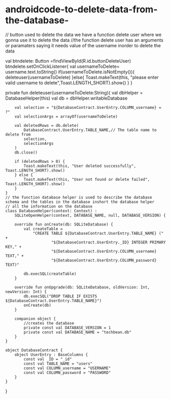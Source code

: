 # androidcode-to-delete-data-from-the-database-
// button used to delete the data we have a function delete user where we gonna use it to delete the data 
//the function delete user has an arguments or paramaters saying it needs value of the username inorder to delete the data 

val btndelete: Button =findViewById(R.id.buttonDeleteUser)
        btndelete.setOnClickListener{
            val usernameToDelete= username.text.toString()
            if(usernameToDelete.isNotEmpty()){
                deleteuser(usernameToDelete)
            }else{
                Toast.makeText(this, "please enter valid username to delete",Toast.LENGTH_SHORT).show()
            }
        }

  private fun deleteuser(usernameToDelete:String){
        val dbHelper = DatabaseHelper(this)
        val db = dbHelper.writableDatabase

        val selection = "${DatabaseContract.UserEntry.COLUMN_username} = ?"
        val selectionArgs = arrayOf(usernameToDelete)

        val deletedRows = db.delete(
            DatabaseContract.UserEntry.TABLE_NAME,// The table name to delete from
            selection,
            selectionArgs
        )
        db.close()

        if (deletedRows > 0) {
            Toast.makeText(this, "User deleted successfully", Toast.LENGTH_SHORT).show()
        } else {
            Toast.makeText(this, "User not found or delete failed", Toast.LENGTH_SHORT).show()
        }
    }
    // the function database helper is used to describe the database schema and the tables in the database inshort the database helper 
    // all the information on the database 
    class DatabaseHelper(context: Context) :
        SQLiteOpenHelper(context, DATABASE_NAME, null, DATABASE_VERSION) {

        override fun onCreate(db: SQLiteDatabase) {
            val createTable =
                "CREATE TABLE ${DatabaseContract.UserEntry.TABLE_NAME} (" +
                        "${DatabaseContract.UserEntry._ID} INTEGER PRIMARY KEY," +
                        "${DatabaseContract.UserEntry.COLUMN_username} TEXT," +
                        "${DatabaseContract.UserEntry.COLUMN_password} TEXT)"

            db.execSQL(createTable)
        }

        override fun onUpgrade(db: SQLiteDatabase, oldVersion: Int, newVersion: Int) {
            db.execSQL("DROP TABLE IF EXISTS ${DatabaseContract.UserEntry.TABLE_NAME}")
            onCreate(db)
        }

        companion object {
            //creates the database
            private const val DATABASE_VERSION = 1
            private const val DATABASE_NAME = "techbean.db"
        }
    }

    object DatabaseContract {
        object UserEntry : BaseColumns {
            const val _ID = "_id"
            const val TABLE_NAME = "users"
            const val COLUMN_username = "USERNAME"
            const val COLUMN_password = "PASSWORD"
        }
    }
}
        
